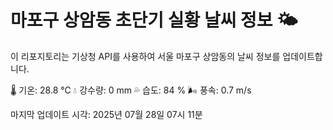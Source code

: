 
# 마포구 상암동 초단기 실황 날씨 정보 🌤️

이 리포지토리는 기상청 API를 사용하여 서울 마포구 상암동의 날씨 정보를 업데이트합니다. 

🌡️ 기온: 28.8 ℃
💧 강수량: 0 mm
💦 습도: 84 %
🌬️ 풍속: 0.7 m/s

마지막 업데이트 시각: 2025년 07월 28일 07시 11분    
